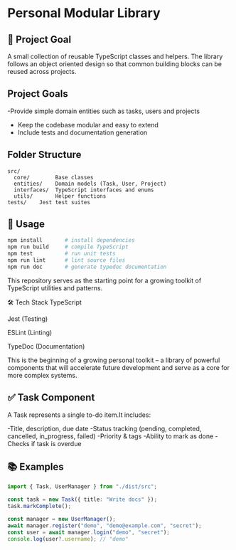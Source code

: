 # Personal Modular Library

## 🎯 Project Goal

A small collection of reusable TypeScript classes and helpers. The library follows an object oriented design so that common building blocks can be reused across projects.

## Project Goals

-Provide simple domain entities such as tasks, users and projects

- Keep the codebase modular and easy to extend
- Include tests and documentation generation

## Folder Structure

```
src/
  core/        Base classes
  entities/    Domain models (Task, User, Project)
  interfaces/  TypeScript interfaces and enums
  utils/       Helper functions
tests/    Jest test suites
```

## 🚀 Usage

```bash
npm install       # install dependencies
npm run build     # compile TypeScript
npm test          # run unit tests
npm run lint      # lint source files
npm run doc       # generate typedoc documentation
```

This repository serves as the starting point for a growing toolkit of TypeScript utilities and patterns.

🛠 Tech Stack
TypeScript

Jest (Testing)

ESLint (Linting)

TypeDoc (Documentation)

This is the beginning of a growing personal toolkit – a library of powerful components that will accelerate future development and serve as a core for more complex systems.

## ✅ Task Component

A Task represents a single to-do item.It includes:

-Title, description, due date
-Status tracking (pending, completed, cancelled, in_progress, failed)
-Priority & tags
-Ability to mark as done
-Checks if task is overdue

## 📚 Examples

```ts
import { Task, UserManager } from "./dist/src";

const task = new Task({ title: "Write docs" });
task.markComplete();

const manager = new UserManager();
await manager.register("demo", "demo@example.com", "secret");
const user = await manager.login("demo", "secret");
console.log(user?.username); // "demo"
```
